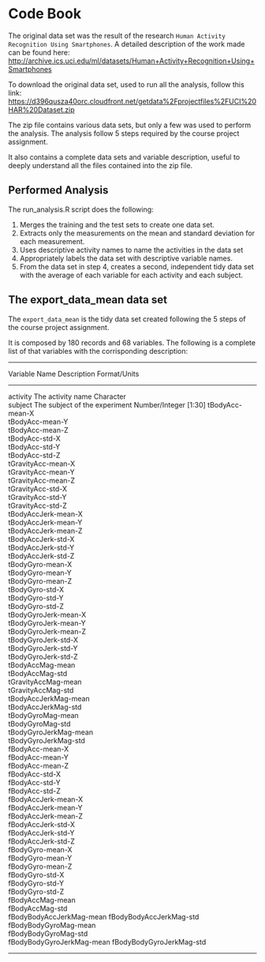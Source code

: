 # Code Book

The original data set was the result of the research `Human Activity Recognition Using Smartphones`. 
A detailed description of the work made can be found here: http://archive.ics.uci.edu/ml/datasets/Human+Activity+Recognition+Using+Smartphones

To download the original data set, used to run all the analysis, follow this link: https://d396qusza40orc.cloudfront.net/getdata%2Fprojectfiles%2FUCI%20HAR%20Dataset.zip

The zip file contains various data sets, but only a few was used to perform the analysis. The analysis follow 5 steps required by the course project assignment.

It also contains a complete data sets and variable description, useful to deeply understand all the files contained into the zip file.

## Performed Analysis

The run_analysis.R script does the following:
 1. Merges the training and the test sets to create one data set.
 2. Extracts only the measurements on the mean and standard deviation for each measurement. 
 3. Uses descriptive activity names to name the activities in the data set
 4. Appropriately labels the data set with descriptive variable names. 
 5. From the data set in step 4, creates a second, independent tidy data set with the average of each variable for each activity and each subject.

## The export_data_mean data set

The `export_data_mean` is the tidy data set created following the 5 steps of the course project assignment.

It is composed by 180 records and 68 variables. The following is a complete list of that variables with the corrisponding description:
----------------------------  -----------------------------  ---------------------
Variable Name                 Description                    Format/Units
----------------------------  -----------------------------  ---------------------
activity                      The activity name 		     Character    
subject                       The subject of the experiment  Number/Integer [1:30]
tBodyAcc-mean-X          
tBodyAcc-mean-Y           
tBodyAcc-mean-Z           
tBodyAcc-std-X           
tBodyAcc-std-Y            
tBodyAcc-std-Z            
tGravityAcc-mean-X       
tGravityAcc-mean-Y        
tGravityAcc-mean-Z        
tGravityAcc-std-X        
tGravityAcc-std-Y         
tGravityAcc-std-Z         
tBodyAccJerk-mean-X      
tBodyAccJerk-mean-Y      
tBodyAccJerk-mean-Z       
tBodyAccJerk-std-X       
tBodyAccJerk-std-Y        
tBodyAccJerk-std-Z        
tBodyGyro-mean-X         
tBodyGyro-mean-Y          
tBodyGyro-mean-Z          
tBodyGyro-std-X          
tBodyGyro-std-Y           
tBodyGyro-std-Z           
tBodyGyroJerk-mean-X     
tBodyGyroJerk-mean-Y      
tBodyGyroJerk-mean-Z      
tBodyGyroJerk-std-X      
tBodyGyroJerk-std-Y       
tBodyGyroJerk-std-Z       
tBodyAccMag-mean         
tBodyAccMag-std           
tGravityAccMag-mean       
tGravityAccMag-std       
tBodyAccJerkMag-mean      
tBodyAccJerkMag-std       
tBodyGyroMag-mean        
tBodyGyroMag-std          
tBodyGyroJerkMag-mean     
tBodyGyroJerkMag-std     
fBodyAcc-mean-X           
fBodyAcc-mean-Y           
fBodyAcc-mean-Z          
fBodyAcc-std-X            
fBodyAcc-std-Y            
fBodyAcc-std-Z           
fBodyAccJerk-mean-X       
fBodyAccJerk-mean-Y       
fBodyAccJerk-mean-Z      
fBodyAccJerk-std-X        
fBodyAccJerk-std-Y        
fBodyAccJerk-std-Z       
fBodyGyro-mean-X          
fBodyGyro-mean-Y          
fBodyGyro-mean-Z         
fBodyGyro-std-X           
fBodyGyro-std-Y           
fBodyGyro-std-Z          
fBodyAccMag-mean        
fBodyAccMag-std           
fBodyBodyAccJerkMag-mean 
fBodyBodyAccJerkMag-std   
fBodyBodyGyroMag-mean     
fBodyBodyGyroMag-std     
fBodyBodyGyroJerkMag-mean 
fBodyBodyGyroJerkMag-std 
----------------------------  -----------------------------  ---------------------